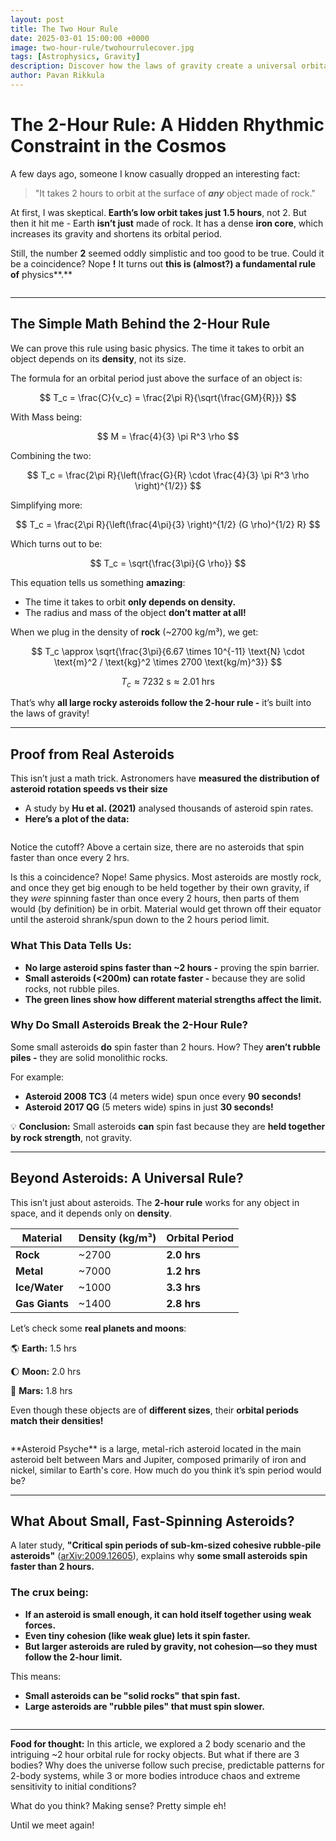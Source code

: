 ```yaml
---
layout: post
title: The Two Hour Rule
date: 2025-03-01 15:00:00 +0000
image: two-hour-rule/twohourrulecover.jpg
tags: [Astrophysics, Gravity]
description: Discover how the laws of gravity create a universal orbital clock, and why the 2-hour rule is woven into the fabric of the cosmos! 
author: Pavan Rikkula
---
```


# The 2-Hour Rule: A Hidden Rhythmic Constraint in the Cosmos

A few days ago, someone I know casually dropped an interesting fact:

> "It takes 2 hours to orbit at the surface of ***any*** object made of rock."
> 

At first, I was skeptical. **Earth’s low orbit takes just 1.5 hours**, not 2. But then it hit me - Earth **isn’t just** made of rock. It has a dense **iron core**, which increases its gravity and shortens its orbital period.

Still, the number **2** seemed oddly simplistic and too good to be true. Could it be a coincidence? Nope **!** It turns out **this is (almost?) a fundamental rule of** physics**.**

<p align="center">
   <img src="/img/two-hour-rule/PIA16211orig.jpg" alt>
</p>

---

## **The Simple Math Behind the 2-Hour Rule**

We can prove this rule using basic physics. The time it takes to orbit an object depends on its **density**, not its size.

The formula for an orbital period just above the surface of an object is:

$$
T_c = \frac{C}{v_c} = \frac{2\pi R}{\sqrt{\frac{GM}{R}}}
$$

With Mass being:

$$
M = \frac{4}{3} \pi R^3 \rho
$$

Combining the two:

$$
T_c = \frac{2\pi R}{\left(\frac{G}{R} \cdot \frac{4}{3} \pi R^3 \rho \right)^{1/2}}
$$

Simplifying more:

$$
T_c = \frac{2\pi R}{\left(\frac{4\pi}{3} \right)^{1/2} (G \rho)^{1/2} R}
$$

Which turns out to be:

$$
T_c = \sqrt{\frac{3\pi}{G \rho}}
$$

This equation tells us something **amazing**:

- The time it takes to orbit **only depends on density.**
- The radius and mass of the object **don’t matter at all!**

When we plug in the density of **rock** (~2700 kg/m³), we get:

$$
T_c \approx \sqrt{\frac{3\pi}{6.67 \times 10^{-11}  \text{N} \cdot \text{m}^2 / \text{kg}^2 \times 2700   \text{kg/m}^3}}
$$

$$
T_c \approx 7232 \text{ s} \approx 2.01 \text{ hrs}
$$

That’s why **all large rocky asteroids follow the 2-hour rule -** it’s built into the laws of gravity!

---

## **Proof from Real Asteroids**

This isn’t just a math trick. Astronomers have **measured the distribution of asteroid rotation speeds vs their size**

- A study by **Hu et al. (2021)** analysed thousands of asteroid spin rates.
- **Here’s a plot of the data:**

<p align="center">
   <img src="/img/two-hour-rule/image.png" alt>
</p>

Notice the cutoff? Above a certain size, there are no asteroids that spin faster than once every 2 hrs.

Is this a coincidence? Nope! Same physics. Most asteroids are mostly rock, and once they get big enough to be held together by their own gravity, if they *were* spinning faster than once every 2 hours, then parts of them would (by definition) be in orbit. Material would get thrown off their equator until the asteroid shrank/spun down to the 2 hours period limit.

### **What This Data Tells Us:**

- **No large asteroid spins faster than ~2 hours -** proving the spin barrier.
- **Small asteroids (<200m) can rotate faster -** because they are solid rocks, not rubble piles.
- **The green lines show how different material strengths affect the limit.**

### **Why Do Small Asteroids Break the 2-Hour Rule?**

Some small asteroids **do** spin faster than 2 hours. How? They **aren’t rubble piles -** they are solid monolithic rocks.

For example:

- **Asteroid 2008 TC3** (4 meters wide) spun once every **90 seconds!**
- **Asteroid 2017 QG** (5 meters wide) spins in just **30 seconds!**

💡 **Conclusion:** Small asteroids **can** spin fast because they are **held together by rock strength**, not gravity.

---

## **Beyond Asteroids: A Universal Rule?**

This isn’t just about asteroids. The **2-hour rule** works for any object in space, and it depends only on **density**.

| **Material** | **Density (kg/m³)** | **Orbital Period** |
| --- | --- | --- |
| **Rock** | ~2700 | **2.0 hrs** |
| **Metal** | ~7000 | **1.2 hrs** |
| **Ice/Water** | ~1000 | **3.3 hrs** |
| **Gas Giants** | ~1400 | **2.8 hrs** |

Let’s check some **real planets and moons**:

🌎 **Earth:** 1.5 hrs

🌔 **Moon:** 2.0 hrs

🔴 **Mars:** 1.8 hrs

Even though these objects are of **different sizes**, their **orbital periods match their densities!**

<p align="center">
   <img src="/img/two-hour-rule/PIA23876orig.jpg" alt>
</p>
**Asteroid Psyche** is a large, metal-rich asteroid located in the main asteroid belt between Mars and Jupiter, composed primarily of iron and nickel, similar to Earth's core. How much do you think it’s spin period would be?

---

## **What About Small, Fast-Spinning Asteroids?**

A later study, **"Critical spin periods of sub-km-sized cohesive rubble-pile asteroids"** ([arXiv:2009.12605](https://arxiv.org/pdf/2009.12605)), explains why **some small asteroids spin faster than 2 hours.**

### **The crux being:**

- **If an asteroid is small enough, it can hold itself together using weak forces.**
- **Even tiny cohesion (like weak glue) lets it spin faster.**
- **But larger asteroids are ruled by gravity, not cohesion—so they must follow the 2-hour limit.**

This means:

- **Small asteroids can be "solid rocks" that spin fast.**
- **Large asteroids are "rubble piles" that must spin slower.**

<p align="center">
   <img src="/img/two-hour-rule/PIA17830orig.jpg" alt>
</p>

---

**Food for thought:** In this article, we explored a 2 body scenario and the intriguing ~2 hour orbital rule for rocky objects. But what if there are 3 bodies? Why does the universe follow such precise, predictable patterns for 2-body systems, while 3 or more bodies introduce chaos and extreme sensitivity to initial conditions?

What do you think? Making sense? Pretty simple eh!

Until we meet again!

<p align="center">
   <img src="/img/two-hour-rule/PIA15627orig.jpg" alt>
</p>
